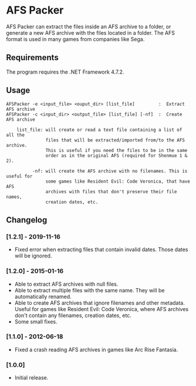 # AFS Packer
AFS Packer can extract the files inside an AFS archive to a folder, or generate a new AFS archive with the files located in a folder. The AFS format is used in many games from companies like Sega.

## Requirements
The program requires the .NET Framework 4.7.2.

## Usage
```
AFSPacker -e <input_file> <ouput_dir> [list_file]         :  Extract AFS archive
AFSPacker -c <input_dir> <output_file> [list_file] [-nf]  :  Create AFS archive

    list_file: will create or read a text file containing a list of all the
               files that will be extracted/imported from/to the AFS archive.
               This is useful if you need the files to be in the same
               order as in the original AFS (required for Shenmue 1 & 2).

          -nf: will create the AFS archive with no filenames. This is useful for
               some games like Resident Evil: Code Veronica, that have AFS
               archives with files that don't preserve their file names,
               creation dates, etc.
```

## Changelog
### [1.2.1] - 2019-11-16
- Fixed error when extracting files that contain invalid dates. Those dates will be ignored.

### [1.2.0] - 2015-01-16
- Able to extract AFS archives with null files.
- Able to extract multiple files with the same name. They will be automatically renamed.
- Able to create AFS archives that ignore filenames and other metadata. Useful for games like Resident Evil: Code Veronica, where AFS archives don't contain any filenames, creation dates, etc.
- Some small fixes.

### [1.1.0] - 2012-06-18
- Fixed a crash reading AFS archives in games like Arc Rise Fantasia.

### [1.0.0]
- Initial release.
